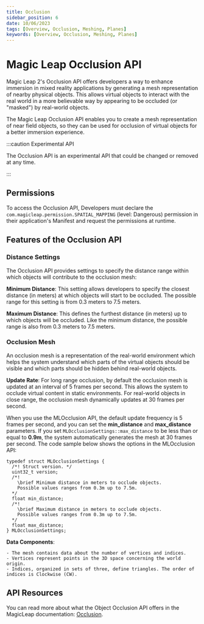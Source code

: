 ```yaml
---
title: Occlusion
sidebar_position: 6
date: 10/06/2023
tags: [Overview, Occlusion, Meshing, Planes]
keywords: [Overview, Occlusion, Meshing, Planes]
---
```


# Magic Leap Occlusion API

Magic Leap 2's Occlusion API offers developers a way to enhance immersion in mixed reality applications by generating a mesh representation of nearby physical objects. This allows virtual objects to interact with the real world in a more believable way by appearing to be occluded (or "masked") by real-world objects.

The Magic Leap Occlusion API enables you to create a mesh representation of near field objects, so they can be used for occlusion of virtual objects for a better immersion experience.

:::caution Experimental API

The Occlusion API is an experimental API that could be changed or removed at any time.

:::

## Permissions

To access the Occlusion API, Developers must declare the `com.magicleap.permission.SPATIAL_MAPPING` (level: Dangerous) permission in their application's Manifest and request the permissions at runtime.

## Features of the Occlusion API

### Distance Settings

The Occlusion API provides settings to specify the distance range within which objects will contribute to the occlusion mesh:

**Minimum Distance**: This setting allows developers to specify the closest distance (in meters) at which objects will start to be occluded. The possible range for this setting is from 0.3 meters to 7.5 meters.

**Maximum Distance**: This defines the furthest distance (in meters) up to which objects will be occluded. Like the minimum distance, the possible range is also from 0.3 meters to 7.5 meters.

### Occlusion Mesh

An occlusion mesh is a representation of the real-world environment which helps the system understand which parts of the virtual objects should be visible and which parts should be hidden behind real-world objects.

**Update Rate**: For long range occlusion, by default the occlusion mesh is updated at an interval of 5 frames per second. This allows the system to occlude virtual content in static environments. For real-world objects in close range, the occlusion mesh dynamically updates at 30 frames per second. 

When you use the MLOcclusion API, the default update frequency is 5 frames per second, and you can set the **min_distance** and **max_distance** parameters. If you set ```MLOcclusionSettings::max_distance``` to be less than or equal to **0.9m**, the system automatically generates the mesh at 30 frames per second. The code sample below shows the options in the MLOcclusion API:

```
typedef struct MLOcclusionSettings {
  /*! Struct version. */
  uint32_t version;
  /*!
    \brief Minimum distance in meters to occlude objects.
    Possible values ranges from 0.3m up to 7.5m.
  */
  float min_distance;
  /*!
    \brief Maximum distance in meters to occlude objects.
    Possible values ranges from 0.3m up to 7.5m.
  */
  float max_distance;
} MLOcclusionSettings;
```

**Data Components**:

    - The mesh contains data about the number of vertices and indices.
    - Vertices represent points in the 3D space concerning the world origin.
    - Indices, organized in sets of three, define triangles. The order of indices is Clockwise (CW).

## API Resources

You can read more about what the Object Occlusion API offers in the MagicLeap documentation: [Occlusion](/docs/api-ref/api/Modules/group___occlusion/group___occlusion.md).
